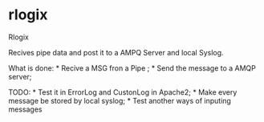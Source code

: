 rlogix
======

Rlogix

Recives pipe data and post it to a AMPQ Server and local Syslog.

What is done:
	* Recive a MSG fron a Pipe ;
	* Send the message to a AMQP server;

TODO:
	* Test it in ErrorLog and CustonLog in Apache2;
	* Make every message be stored by local syslog;
	* Test another ways of inputing messages

